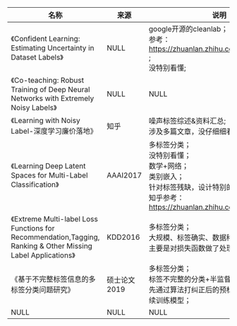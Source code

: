 |名称  |  来源   | 说明  |状态   | 备注  |
|  ----  | ----  |----  | ----  |----  |
| 《Confident Learning: Estimating Uncertainty in Dataset Labels》  | NULL |google开源的cleanlab；<br/>参考：https://zhuanlan.zhihu.com/p/146557232 ;<br/>没特别看懂; |done |NULL |
| 《Co-teaching: Robust Training of Deep Neural Networks with Extremely Noisy Labels》  | NULL |NULL |NULL |NULL |
| 《Learning with Noisy Label-深度学习廉价落地》  | 知乎 |噪声标签综述&资料汇总;<br/>涉及多篇文章，没仔细细看； |NULL |NULL |
| 《Learning Deep Latent Spaces for Multi-Label Classification》  | AAAI2017 |多标签分类；<br/>没特别看懂；<br/>数学+网络；<br/>类别嵌入；<br>针对标签残缺，设计特别的损失函数；<br/>知乎参考：https://zhuanlan.zhihu.com/p/107962319 |done |NULL |
| 《Extreme Multi-label Loss Functions for Recommendation,Tagging, Ranking & Other Missing Label Applications》  | KDD2016 |多标签分类；<br/>大规模、标签确实、数据稀疏；<br/>主要是对损失函数做了处理； |done |NULL |
| 《基于不完整标签信息的多标签分类问题研究》  | 硕士论文2019 |多标签分类；<br/>标签不完整的分类+半监督分类；<br/>先通过算法打纠正后的预标签，然后，再继续训练模型； |done |NULL |
| NULL  | NULL |NULL |NULL |NULL |
